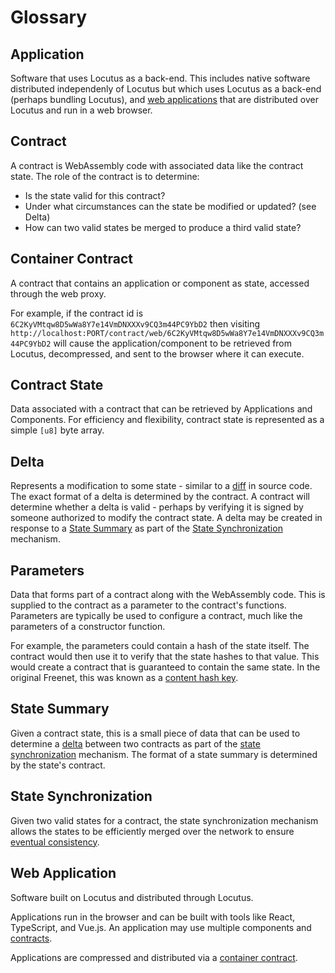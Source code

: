 # Glossary

## Application

Software that uses Locutus as a back-end. This includes native software distributed independenly of Locutus but which uses Locutus as a back-end (perhaps bundling Locutus), and [web applications](glossary#web-application) that are distributed over Locutus and run in a web browser.

## Contract

A contract is WebAssembly code with associated data like the contract state. The role of the contract is to determine:

- Is the state valid for this contract?
- Under what circumstances can the state be modified or updated? (see Delta)
- How can two valid states be merged to produce a third valid state?

## Container Contract

A contract that contains an application or component as state, accessed through the web proxy.

For example, if the contract id is `6C2KyVMtqw8D5wWa8Y7e14VmDNXXXv9CQ3m44PC9YbD2` then visiting `http://localhost:PORT/contract/web/6C2KyVMtqw8D5wWa8Y7e14VmDNXXXv9CQ3m44PC9YbD2` will cause the application/component to be retrieved from Locutus, decompressed, and sent to the browser where it can execute.

## Contract State

Data associated with a contract that can be retrieved by Applications and Components. For efficiency and flexibility, contract state is represented as a simple `[u8]` byte array.

## Delta

Represents a modification to some state - similar to a [diff](https://en.wikipedia.org/wiki/Diff) in source code. The exact format of a delta is determined by the contract. A contract will determine whether a delta is valid - perhaps by verifying it is signed by someone authorized to modify the contract state. A delta may be created in response to a [State Summary](glossary.md#state-summary) as part of the [State Synchronization](glossary.md#state-synchronization) mechanism.

## Parameters

Data that forms part of a contract along with the WebAssembly code. This is supplied to the contract as a parameter to the contract's functions. Parameters are typically be used to configure a contract, much like the parameters of a constructor function.

For example, the parameters could contain a hash of the state itself. The contract would then use it to verify that the state hashes to that value. This would create a contract that is guaranteed to contain the same state. In the original Freenet, this was known as a [content hash key](<http://justsolve.archiveteam.org/wiki/Content_Hash_Key_(Freenet)>).

## State Summary

Given a contract state, this is a small piece of data that can be used to determine a [delta](glossary.md#delta) between two contracts as part of the [state synchronization](glossary.md#state-synchronization) mechanism. The format of a state summary is determined by the state's contract.

## State Synchronization

Given two valid states for a contract, the state synchronization mechanism allows the states to be efficiently merged over the network to ensure [eventual consistency](https://en.wikipedia.org/wiki/Eventual_consistency).

## Web Application

Software built on Locutus and distributed through Locutus.

Applications run in the browser and can be built with tools like React, TypeScript, and Vue.js. An application may use multiple components and [contracts](glossary.md#contract).

Applications are compressed and distributed via a [container contract](glossary.md#container-contract).
